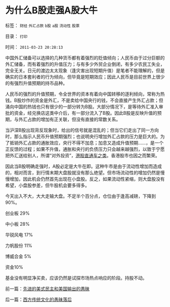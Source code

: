 # 为什么B股走强A股大牛

标签： `财经` `外汇占款` `b股` `a股` `流动性` `股票` 

目录： `打印`

时间： `2011-03-23 20:28:13`

中国外汇储备可以选择的几种货币都有着强烈的贬值倾向；人民币由于过分巨额的外汇储备，而有着强烈的升值压力；与有多少外贸企业倒闭，有多少农民工失业，完全无关。日元的渡边太太现象（逢灾害出现短期升值）是笔者不能理解的，但是确实的日本套利者的行为倾向，但毕竟是短期效应；因此人民币是目前世界上很少的有强烈升值预期的持币品种。

人民币的强烈的升值预期，令全世界的资本有着向中国转移的逐利倾向，常称为热钱。B股炒作的资金是外汇，不是卖给中国央行的钱，不会直接产生外汇占款；但涌向中国的热钱也只有很少的一部分转为B股。大部分情况下，是等待外汇准入审批的资金，经兑换店这类中介后，有一部分流入了B股。因此B股是反映升值的预期，与外汇占款的增加有正关联，但没有直接的常数关系。

当沪深B股出现背反现象时，给出的信号就是混乱的；但当它们走出了同一方向时，那么指示人民币升值预期强烈；也说明央行增加外汇占款的压力是巨大的。为了抵销外汇占款的通胀效应，央行不得不加息；加息又造成升值预期……，是一个正反馈的过程；如果不升值，通胀和央行的负债压力只会越来越强烈，以致于宁愿把外汇送给别人，所谓“对外投资”，[港股直通车之类](../../../2007/10/5/港股直通车预期已经揭示了两地股市同时崩盘的捷径.md)。香港股市也因之而繁荣。

因此当B股明确走强时，A股必定是大牛在即。这种牛市是由于流动性增加而造成的，相对而言，到行情末期大盘股就没有那么绝望。但市场流动性的增加仍然是慢慢增加，因此机会仍然首先出现在小盘股。反之，如果流动性紧缩，则大盘股没有希望，小盘股参差，但牛股机会要多得多。

今天出入不大，大大走输大盘。不足半个百分点，仓位由于逢高减磅，下降到90%。

创业板 29%

中小板 28%

华锐风电 17%

力帆股份 11%

博威合金 5%

资金10%

基金没有明显净买卖，应该仍然是试探市场热点响应的阶段。持股不动。



前一篇：[先进的美式民主和美国输出的愚昧](../../../2011/3/22/先进的美式民主和美国输出的愚昧.md)

后一篇：[西方传统文化的愚昧落后](../../../2011/3/23/西方传统文化的愚昧落后.md)